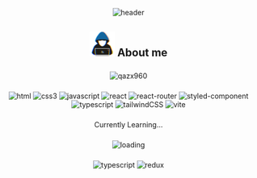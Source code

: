 <div align="center">

![header](https://capsule-render.vercel.app/api?text=Hi,%20I'm%20Giwon&desc=Aspiring%20Web%20Developer&fontColor=FFFFFF&type=waving&color=749BC2&height=250&fontSize=70&fontAlign=60&fontAlignY=40&descAlign=70&descAlignY=65&animation=fadeIn)

###

## <picture><img src = "https://github.com/0xAbdulKhalid/0xAbdulKhalid/raw/main/assets/mdImages/about_me.gif" width = 50px></picture> **About me**


<!-- <div align="center">
  <img src="https://visitor-badge.laobi.icu/badge?page_id=maurodesouza.maurodesouza&"  />
</div> -->


###

<!-- <div align="center">
  <img src="https://img.shields.io/static/v1?message=LinkedIn&logo=linkedin&label=&color=0077B5&logoColor=white&labelColor=&style=for-the-badge" height="25" alt="linkedin logo"  />
  <img src="https://img.shields.io/static/v1?message=Youtube&logo=youtube&label=&color=FF0000&logoColor=white&labelColor=&style=for-the-badge" height="25" alt="youtube logo"  />
  <img src="https://img.shields.io/static/v1?message=Twitter&logo=twitter&label=&color=1DA1F2&logoColor=white&labelColor=&style=for-the-badge" height="25" alt="twitter logo"  />
</div> -->

###

<p><img align="center" src="https://github-readme-stats.vercel.app/api/top-langs?username=qazx960&show_icons=true&locale=en&layout=compact" alt="qazx960" /></p>



###






<p align="center">
<img src="https://img.shields.io/badge/HTML5-E34F26?style=for-the-badge&logo=html5&logoColor=white" alt="html"/> 
  <img src="https://img.shields.io/badge/CSS3-1572B6?style=for-the-badge&logo=css3&logoColor=white" alt="css3"/> 
  <img src="https://img.shields.io/badge/JavaScript-F7DF1E?style=for-the-badge&logo=javascript&logoColor=black" alt="javascript"/> 
  <img src="https://img.shields.io/badge/React-20232A?style=for-the-badge&logo=react&logoColor=61DAFB" alt="react"/> 
  <img src="https://img.shields.io/badge/React_Router-CA4245?style=for-the-badge&logo=react-router&logoColor=white" alt="react-router"/> 
  <img src="https://img.shields.io/badge/styled--components-DB7093?style=for-the-badge&logo=styled-components&logoColor=white" alt="styled-component"/> 
<!--   <img src="https://img.shields.io/badge/Figma-F24E1E?style=for-the-badge&logo=figma&logoColor=white" alt="figma"/>  -->
 <img src="https://img.shields.io/badge/-React%20Query-FF4154?style=for-the-badge&logo=react%20query&logoColor=white" alt="typescript"/>  
   <img src="https://img.shields.io/badge/tailwindcss-%2338B2AC.svg?style=for-the-badge&logo=tailwind-css&logoColor=white" alt="tailwindCSS"/>  
   <img src="https://img.shields.io/badge/vite-%23646CFF.svg?style=for-the-badge&logo=vite&logoColor=white" alt="vite"/>  



</p>

<!-- <p align="left"> <a href="https://www.w3schools.com/css/" target="_blank" rel="noreferrer"> <img src="https://raw.githubusercontent.com/devicons/devicon/master/icons/css3/css3-original-wordmark.svg" alt="css3" width="40" height="40"/> </a> <a href="https://firebase.google.com/" target="_blank" rel="noreferrer"> <img src="https://www.vectorlogo.zone/logos/firebase/firebase-icon.svg" alt="firebase" width="40" height="40"/> </a> <a href="https://www.w3.org/html/" target="_blank" rel="noreferrer"> <img src="https://raw.githubusercontent.com/devicons/devicon/master/icons/html5/html5-original-wordmark.svg" alt="html5" width="40" height="40"/> </a> <a href="https://developer.mozilla.org/en-US/docs/Web/JavaScript" target="_blank" rel="noreferrer"> <img src="https://raw.githubusercontent.com/devicons/devicon/master/icons/javascript/javascript-original.svg" alt="javascript" width="40" height="40"/> </a> <a href="https://reactjs.org/" target="_blank" rel="noreferrer"> <img src="https://raw.githubusercontent.com/devicons/devicon/master/icons/react/react-original-wordmark.svg" alt="react" width="40" height="40"/> </a> </p>
 -->
###

<p>
 Currently Learning...
</p>

###

<img src='https://i.pinimg.com/originals/65/ba/48/65ba488626025cff82f091336fbf94bb.gif' alt='loading' width='350px' height='200px' />

###


 <img src="https://img.shields.io/badge/TypeScript-007ACC?style=for-the-badge&logo=typescript&logoColor=white" alt="typescript"/>  
 <img src="https://img.shields.io/badge/redux-%23593d88.svg?style=for-the-badge&logo=redux&logoColor=white" alt="redux"/>  


